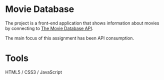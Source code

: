 # Movie Database

The project is a front-end application that shows information about movies by
connecting to [The Movie Database API](https://www.themoviedb.org).

The main focus of this assignment has been API consumption.

# Tools

HTML5 / CSS3 / JavaScript
